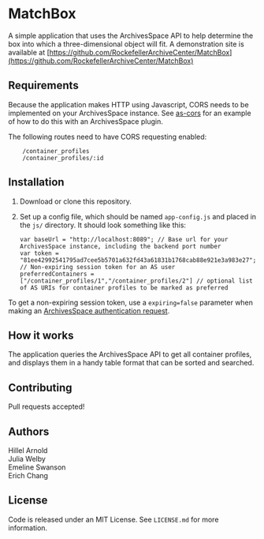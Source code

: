 # MatchBox
A simple application that uses the ArchivesSpace API to help determine the box into which a three-dimensional object will fit. A demonstration site is available at [https://github.com/RockefellerArchiveCenter/MatchBox](https://github.com/RockefellerArchiveCenter/MatchBox)

## Requirements

Because the application makes HTTP using Javascript, CORS needs to be implemented on your ArchivesSpace instance. See [as-cors](https://github.com/RockefellerArchiveCenter/as-cors) for an example of how to do this with an ArchivesSpace plugin.

The following routes need to have CORS requesting enabled:

        /container_profiles  
        /container_profiles/:id

## Installation

1.  Download or clone this repository.

2.  Set up a config file, which should be named `app-config.js` and placed in the `js/` directory. It should look something like this:

        var baseUrl = "http://localhost:8089"; // Base url for your ArchivesSpace instance, including the backend port number
        var token = "81ee42992541795ad7cee5b5701a632fd43a61831b1768cab88e921e3a983e27"; // Non-expiring session token for an AS user
        preferredContainers = ["/container_profiles/1","/container_profiles/2"] // optional list of AS URIs for container profiles to be marked as preferred

To get a non-expiring session token, use a `expiring=false` parameter when making an [ArchivesSpace authentication request](http://archivesspace.github.io/archivesspace/api/#authentication).

## How it works

The application queries the ArchivesSpace API to get all container profiles, and displays them in a handy table format that can be sorted and searched.

## Contributing

Pull requests accepted!

## Authors

Hillel Arnold  
Julia Welby  
Emeline Swanson  
Erich Chang

## License

Code is released under an MIT License. See `LICENSE.md` for more information.
